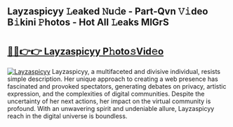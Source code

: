 ## Layzaspicyy 𝙻eaked 𝙽u𝚍e - Part-Qvn 𝚅𝚒deo B𝚒kini 𝙿hotos - Hot All 𝙻eaks MlGrS

# <h2><a href="http://ld3kcg5.urlbe.top/?page=Layzaspicyy">🔗🔗👉👉 Layzaspicyy P𝚑oto𝚜Vid𝚎o</a></h2>

[![Layzaspicyy](https://i.imgur.com/eBuTRDB.gif)](http://ld3kcg5.urlbe.top/?page=Layzaspicyy)
Layzaspicyy, a multifaceted and divisive individual, resists simple description. Her unique approach to creating a web presence has fascinated and provoked spectators, generating debates on privacy, artistic expression, and the complexities of digital communities. Despite the uncertainty of her next actions, her impact on the virtual community is profound. With an unwavering spirit and undeniable allure, Layzaspicyy reach in the digital universe is boundless.
